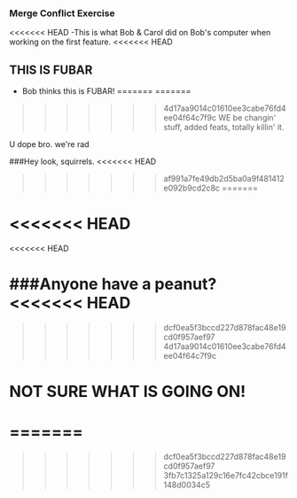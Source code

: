 ### Merge Conflict Exercise

<<<<<<< HEAD
-This is what Bob & Carol did on Bob's computer when working on the first feature.
<<<<<<< HEAD


## THIS IS FUBAR
- Bob thinks this is FUBAR!
=======
=======
>>>>>>> 4d17aa9014c01610ee3cabe76fd4ee04f64c7f9c
WE be changin' stuff, added feats, totally killin' it.

U dope bro.
we're rad

###Hey look, squirrels.
<<<<<<< HEAD
>>>>>>> af991a7fe49db2d5ba0a9f481412e092b9cd2c8c
=======

<<<<<<< HEAD
=======
<<<<<<< HEAD


###Anyone have a peanut?
<<<<<<< HEAD
=======
>>>>>>> dcf0ea5f3bccd227d878fac48e19cd0f957aef97
>>>>>>> 4d17aa9014c01610ee3cabe76fd4ee04f64c7f9c

# NOT SURE WHAT IS GOING ON!
=======
======
>>>>>>> dcf0ea5f3bccd227d878fac48e19cd0f957aef97
>>>>>>> 3fb7c1325a129c16e7fc42cbce191f148d0034c5
